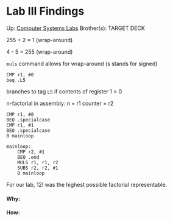 # Lab III Findings

Up: [Computer Systems Labs](computer_systems_labs)
Brother(s):
TARGET DECK

255 + 2 = 1 (wrap-around)

4 -  5 = 255 (wrap-around)

`muls` command allows for wrap-around (s stands for signed)

```
CMP r1, #0
beq .L5
```

branches to tag `L5` if contents of register 1 = 0

n-factorial in assembly:
n = r1
counter = r2

```
CMP r1, #0
BEQ .specialcase
CMP r1, #1
BEQ .specialcase
B mainloop

mainloop:
	CMP r2, #1
	BEQ .end
	MULS r1, r1, r2
	SUBS r2, r2, #1
	B mainloop
```

For our lab, 12! was the highest possible factorial representable.
































#### Why:
#### How:









